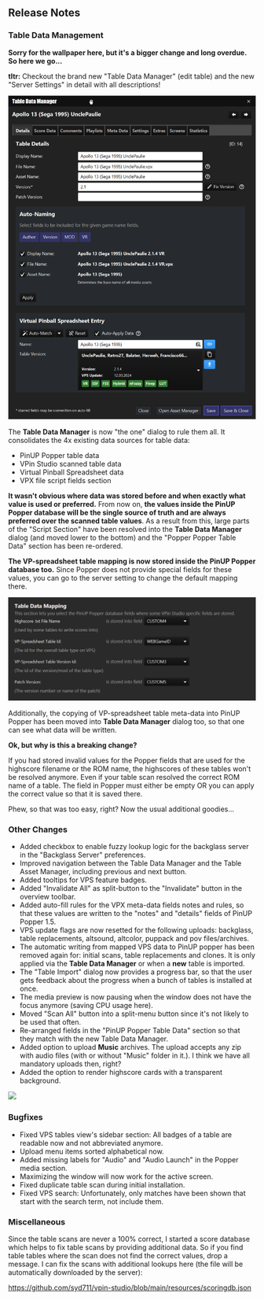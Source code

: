 ## Release Notes

### Table Data Management

**Sorry for the wallpaper here, but it's a bigger change and long overdue. So here we go...**

**tltr:** Checkout the brand new "Table Data Manager" (edit table) and the new "Server Settings" in detail with all descriptions!

<img src="https://raw.githubusercontent.com/syd711/vpin-studio/main/documentation/tables/table-manager.png" width="650" />

The **Table Data Manager** is now "the one" dialog to rule them all. It consolidates the 4x existing data sources for table data:
- PinUP Popper table data 
- VPin Studio scanned table data
- Virtual Pinball Spreadsheet data
- VPX file script fields section

**It wasn't obvious where data was stored before and when exactly what value is used or preferred.**
From now on, **the values inside the PinUP Popper database will be the single source of truth and are always preferred over the scanned table values**.
As a result from this, large parts of the "Script Section" have been resolved into the **Table Data Manager** dialog (and moved lower to the bottom) and the "Popper Popper Table Data" section has been re-ordered.

**The VP-spreadsheet table mapping is now stored inside the PinUP Popper database too.** 
Since Popper does not provide special fields for these values, 
you can go to the server setting to change the default mapping there.

<img src="https://raw.githubusercontent.com/syd711/vpin-studio/main/documentation/preferences/field-mapping.png" width="600" />

Additionally, the copying of VP-spreadsheet table meta-data into PinUP Popper has been moved into **Table Data Manager** dialog too, so that one can see what data will be written.


**Ok, but why is this a breaking change?**

If you had stored invalid values for the Popper fields that are used for the highscore filename or the ROM name,
the highscores of these tables won't be resolved anymore. Even if your table scan resolved the correct ROM name of a table.
The field in Popper must either be empty OR you can apply the correct value so that it is saved there.

Phew, so that was too easy, right? Now the usual additional goodies...

### Other Changes

- Added checkbox to enable fuzzy lookup logic for the backglass server in the "Backglass Server" preferences.
- Improved navigation between the Table Data Manager and the Table Asset Manager, including previous and next button.
- Added tooltips for VPS feature badges.
- Added "Invalidate All" as split-button to the "Invalidate" button in the overview toolbar.
- Added auto-fill rules for the VPX meta-data fields notes and rules, so that these values are written to the "notes" and "details" fields of PinUP Popper 1.5. 
- VPS update flags are now resetted for the following uploads: backglass, table replacements, altsound, altcolor, puppack and pov files/archives.
- The automatic writing from mapped VPS data to PinUP popper has been removed again for: initial scans, table replacements and clones. It is only applied via the **Table Data Manager** or when a **new** table is imported.
- The "Table Import" dialog now provides a progress bar, so that the user gets feedback about the progress when a bunch of tables is installed at once.
- The media preview is now pausing when the window does not have the focus anymore (saving CPU usage here).
- Moved "Scan All" button into a split-menu button since it's not likely to be used that often.
- Re-arranged fields in the "PinUP Popper Table Data" section so that they match with the new Table Data Manager.
- Added option to upload **Music** archives. The upload accepts any zip with audio files (with or without "Music" folder in it.). I think we have all mandatory uploads then, right?
- Added the option to render highscore cards with a transparent background.

<img src="https://raw.githubusercontent.com/syd711/vpin-studio/main/documentation/cards/transparent-cards.png" width="600" />

### Bugfixes

- Fixed VPS tables view's sidebar section: All badges of a table are readable now and not abbreviated anymore. 
- Upload menu items sorted alphabetical now.
- Added missing labels for "Audio" and "Audio Launch" in the Popper media section.
- Maximizing the window will now work for the active screen.
- Fixed duplicate table scan during initial installation.
- Fixed VPS search: Unfortunately, only matches have been shown that start with the search term, not include them.

### Miscellaneous

Since the table scans are never a 100% correct, I started a score database which helps to fix table scans by providing 
additional data. So if you find table tables where the scan does not find the correct values, drop a message.
I can fix the scans with additional lookups here (the file will be automatically downloaded by the server):

https://github.com/syd711/vpin-studio/blob/main/resources/scoringdb.json
